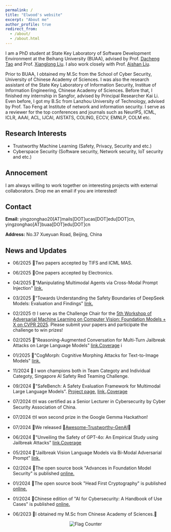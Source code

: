 ```yaml
---
permalink: /
title: "Elwood's website"
excerpt: "About me"
author_profile: true
redirect_from: 
  - /about/
  - /about.html
---
```

I am a PhD student at State Key Laboratory of Software Development Environment at the Beihang University (BUAA), advised by Prof. [Dacheng Tao](https://scholar.google.com/citations?user=RwlJNLcAAAAJ&hl=en) and Prof. [Xianglong Liu](https://xlliu-beihang.github.io/). I also work closely with Prof. [Aishan Liu](https://liuaishan.github.io/).

Prior to BUAA, I obtained my M.Sc from the School of Cyber Security, University of Chinese Academy of Sciences. I was also the research assistant of the State Key Laboratory of Information Security, Institue of Information Engineering, Chinese Academy of Sciences. Before that, I finished my internship in Sangfor, advised by Principal Researcher Kai Li. Even before, I got my B.Sc from Lanzhou University of Technology, advised by Prof. Tao Feng at Institute of network and information security. I serve as a reviewer for the top conferences and journals such as NeurIPS, ICML, ICLR, AAAI, ACL, IJCAI, AISTATS, COLING, ECCV, EMNLP, COLM etc.


## Research Interests
* Trustworthy Machine Learning (Safety, Privacy, Security and etc.)
* Cyberspace Security (Software security, Network security, IoT security and etc.)


## Annocement
I am always willing to work together on interesting projects with external collaborators. Drop me an email if you are interested!

## Contact
**Email:** yingzonghao20[AT]mails[DOT]ucas[DOT]edu[DOT]cn, yingzonghao[AT]buaa[DOT]edu[DOT]cn

**Address:** No.37 Xueyuan Road, Beijing, China

## News and Updates
* 06/2025 🥳Two papers accepted by TIFS and ICML MAS.

* 06/2025 🥳One papers accepted by Electronics.

* 04/2025 📜"Manipulating Multimodal Agents via Cross-Modal Prompt Injection" [link.](https://arxiv.org/pdf/2504.14348)

* 03/2025 📜"Towards Understanding the Safety Boundaries of DeepSeek Models: Evaluation and Findings" [link.](https://arxiv.org/pdf/2503.15092)

* 02/2025 🤓 I serve as the Challenge Chair for the [5th Workshop of Adversarial Machine Learning on Computer Vision: Foundation Models + X on CVPR 2025](https://cvpr25-advml.github.io/). Please submit your papers and participate the challenge to win prizes!

* 02/2025 📜"Reasoning-Augmented Conversation for Multi-Turn Jailbreak Attacks on Large Language Models" [link.](https://arxiv.org/pdf/2502.11054)[Coverage](https://mp.weixin.qq.com/s/Pyr9RC3AKCgFfsPfPDZ5yw)
i
* 01/2025 📜"CogMorph: Cognitive Morphing Attacks for Text-to-Image Models" [link.](https://arxiv.org/pdf/2501.11815)

* 11/2024 🥳 I won champions both in Team Categoty and Individual Categoty, Singapore AI Safety Red Teaming Challenge.
  
* 09/2024 📜"SafeBench: A Safety Evaluation Framework for Multimodal Large Language Models". [Project page](https://safebench-mm.github.io/), [link.](https://arxiv.org/abs/2410.18927).[Coverage](https://mp.weixin.qq.com/s/iCKACZVnWY4PTBD2GiXhxw)

* 07/2024 🤓I was certified as a Senior Lecturer in Cybersecurity by Cyber Security Association of China.

* 07/2024 🤓I won second prize in the Google Gemma Hackathon!

* 07/2024 🥳We released 🤗[Awesome-Trustworthy-GenAI](https://github.com/NY1024/Awesome-Trustworthy-GenAI)🤗

* 06/2024 📜"Unveiling the Safety of GPT-4o: An Empirical Study using Jailbreak Attacks" [link.](https://arxiv.org/abs/2406.06302)[Coverage](https://mp.weixin.qq.com/s/5fK3WyYnwMND8gXjWb-B2g)

* 05/2024 📜"Jailbreak Vision Language Models via Bi-Modal Adversarial Prompt" [link.](https://arxiv.org/abs/2406.04031)

* 02/2024 📖The open source book "Advances in Foundation Model Security" is published [online.](https://elwood.gitbook.io/foundation-model-sec/)

* 01/2024 📖The open source book "Head First Cryptography" is published [online.](https://elwood.gitbook.io/head-first-cryptography/)

* 01/2024 📖Chinese edition of "AI for Cybersecurity: A Handbook of Use Cases" is published [online.](https://elwood.gitbook.io/ai-for-cybersecurity)

* 06/2023 🎉I obtained my M.Sc from Chinese Academy of Sciences.🎉
  

<a href="https://info.flagcounter.com/ucN2" style="display: block; text-align: center;">
  <img src="https://s01.flagcounter.com/map/ucN2/size_s/txt_000000/border_CCCCCC/pageviews_0/viewers_0/flags_0/" alt="Flag Counter" border="0" style="display: inline-block;">
</a>


